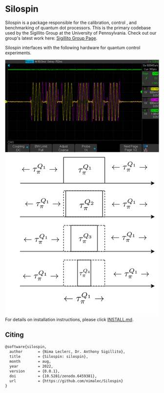 # Silospin
Silospin is a package responsible for the calibration, control , and benchmarking of quantum dot processors. This is the primary codebase used by the Sigillito Group at the University of Pennsylvania. Check out our group's latest work here:
[Sigillito Group Page](https://github.com/nimalec/Silospin/blob/new_branch_6_5/INSTALL.md).   



Silospin interfaces with the following hardware for quantum control experiments.

![](https://github.com/nimalec/Silospin/blob/new_branch_6_5/images/waveform.png)
![](https://github.com/nimalec/Silospin/blob/new_branch_6_5/images/pulses.png)For details on installation instructions, please click [INSTALL.md](https://github.com/nimalec/Silospin/blob/new_branch_6_5/INSTALL.md).  

## Citing
```
@software{silospin,
  author       = {Nima Leclerc, Dr. Anthony Sigillito},
  title        = {Silospin: silospin},
  month        = aug,
  year         = 2022,
  version      = {0.0.1},
  doi          = {10.5281/zenodo.6459381},
  url          = {https://github.com/nimalec/Silospin}
}
```
